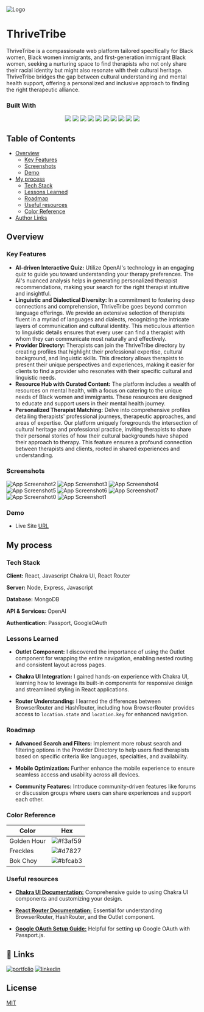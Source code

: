 
![Logo](https://res.cloudinary.com/dwy2rcep0/image/upload/v1724705732/thrive_github_kr3azn.png)


# ThriveTribe

ThriveTribe is a compassionate web platform tailored specifically for Black women, Black women immigrants, and first-generation immigrant Black women, seeking a nurturing space to find therapists who not only share their racial identity but might also resonate with their cultural heritage. ThriveTribe bridges the gap between cultural understanding and mental health support, offering a personalized and inclusive approach to finding the right therapeutic alliance.


### Built With

<p align="center">
  <img src="https://a11ybadges.com/badge?logo=react" />
  <img src="https://a11ybadges.com/badge?logo=nodedotjs" />
  <img src="https://a11ybadges.com/badge?logo=express" />
  <img src="https://a11ybadges.com/badge?logo=javascript" />
  <img src="https://a11ybadges.com/badge?logo=mongodb" />
  <img src="https://a11ybadges.com/badge?logo=openai" />
  <img src="https://a11ybadges.com/badge?logo=googlecloud" />
  <img src="https://a11ybadges.com/badge?logo=chakraui" />
  <img src="https://a11ybadges.com/badge?logo=passport" />
  <img src="https://a11ybadges.com/badge?logo=reactrouter" />
</p>


## Table of Contents

- [Overview](#overview)
  - [Key Features](#key-features)    
  - [Screenshots](#screenshots)
  - [Demo](#demo)
- [My process](#my-process)
  - [Tech Stack](#tech-stack)
  - [Lessons Learned](#lessons-learned)
  - [Roadmap](#roadmap)
  - [Useful resources](#useful-resources)
  - [Color Reference](#color-reference)
- [Author Links](#links)
## Overview


### Key Features

- **AI-driven Interactive Quiz:** Utilize OpenAI's technology in an engaging quiz to guide you toward understanding your therapy preferences. The AI's nuanced analysis helps in generating personalized therapist recommendations, making your search for the right therapist intuitive and insightful.
- **Linguistic and Dialectical Diversity:** In a commitment to fostering deep connections and comprehension, ThriveTribe goes beyond common language offerings. We provide an extensive selection of therapists fluent in a myriad of languages and dialects, recognizing the intricate layers of communication and cultural identity. This meticulous attention to linguistic details ensures that every user can find a therapist with whom they can communicate most naturally and effectively.
- **Provider Directory:** Therapists can join the ThriveTribe directory by creating profiles that highlight their professional expertise, cultural background, and linguistic skills. This directory allows therapists to present their unique perspectives and experiences, making it easier for clients to find a provider who resonates with their specific cultural and linguistic needs.
- **Resource Hub with Curated Content:** The platform includes a wealth of resources on mental health, with a focus on catering to the unique needs of Black women and immigrants. These resources are designed to educate and support users in their mental health journey.
- **Personalized Therapist Matching:** Delve into comprehensive profiles detailing therapists' professional journeys, therapeutic approaches, and areas of expertise. Our platform uniquely foregrounds the intersection of cultural heritage and professional practice, inviting therapists to share their personal stories of how their cultural backgrounds have shaped their approach to therapy. This feature ensures a profound connection between therapists and clients, rooted in shared experiences and understanding. 


### Screenshots

![App Screenshot2](https://res.cloudinary.com/dwy2rcep0/image/upload/v1724718516/iPadgroup_d8xnjc.png)
![App Screenshot3](https://res.cloudinary.com/dwy2rcep0/image/upload/v1724718558/iPadinfo_eoaryh.png)
![App Screenshot4](https://res.cloudinary.com/dwy2rcep0/image/upload/v1724718426/S21quiz_bzdep6.png)
![App Screenshot5](https://res.cloudinary.com/dwy2rcep0/image/upload/v1724718385/Galaxylang_djlez2.png)
![App Screenshot6](https://res.cloudinary.com/dwy2rcep0/image/upload/v1724718464/Galresult_bmhywh.png)
![App Screenshot7](https://res.cloudinary.com/dwy2rcep0/image/upload/v1724719504/Gne_txvlkl.png)
![App Screenshot0](https://res.cloudinary.com/dwy2rcep0/image/upload/v1724718128/MacBookPro_s2jeld.png)
![App Screenshot1](https://res.cloudinary.com/dwy2rcep0/image/upload/v1724719330/MacB_ykbjl7.png)


### Demo

- Live Site [URL](https://thrivetribe.jasminetaylor.dev/)


## My process


### Tech Stack

**Client:** React, Javascript Chakra UI, React Router

**Server:** Node, Express, Javascript

**Database:** MongoDB

**API & Services:** OpenAI

**Authentication:** Passport, GoogleOAuth


### Lessons Learned

- **Outlet Component:** I discovered the importance of using the Outlet component for wrapping the entire navigation, enabling nested routing and consistent layout across pages.

- **Chakra UI Integration:** I gained hands-on experience with Chakra UI, learning how to leverage its built-in components for responsive design and streamlined styling in React applications.

- **Router Understanding:** I learned the differences between BrowserRouter and HashRouter, including how BrowserRouter provides access to ```location.state``` and ```location.key``` for enhanced navigation.


### Roadmap

- **Advanced Search and Filters:** Implement more robust search and filtering options in the Provider Directory to help users find therapists based on specific criteria like languages, specialties, and availability.

- **Mobile Optimization:** Further enhance the mobile experience to ensure seamless access and usability across all devices.

- **Community Features:** Introduce community-driven features like forums or discussion groups where users can share experiences and support each other.


### Color Reference

| Color             | Hex                                                                |
| ----------------- | ------------------------------------------------------------------ |
| Golden Hour   | ![#f3af59](https://placehold.co/30x20/f3af59/FFF) |
| Freckles      | ![#d7827](https://placehold.co/30x20/d78274/FFF) |
| Bok Choy      | ![#bfcab3](https://placehold.co/30x20/bfcab3/FFF) |


### Useful resources

- [**Chakra UI Documentation:**](https://chakra-ui.com/docs) Comprehensive guide to using Chakra UI components and customizing your design.

- [**React Router Documentation:**](https://reactrouter.com/en/main) Essential for understanding BrowserRouter, HashRouter, and the Outlet component.

- [**Google OAuth Setup Guide:**](https://developers.google.com/identity/protocols/oauth2) Helpful for setting up Google OAuth with Passport.js.


## 🔗 Links
[![portfolio](https://img.shields.io/badge/my_portfolio-000?style=for-the-badge&logo=ko-fi&logoColor=white)](https://katherineoelsner.com/)
[![linkedin](https://img.shields.io/badge/linkedin-0A66C2?style=for-the-badge&logo=linkedin&logoColor=white)](https://www.linkedin.com/)


## License

[MIT](https://choosealicense.com/licenses/mit/)

